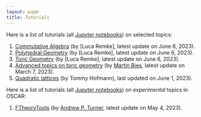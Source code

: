 ```yaml
---
layout: page
title: Tutorials
---
```


Here is a list of tutorials (all [Jupyter notebooks](https://jupyter.org/)) on selected topics:

1. [Commutative Algebra](https://nbviewer.jupyter.org/github/oscar-system/oscar-website/blob/gh-pages/tutorials/CommutativeAlgebraInOSCAR.ipynb) (by [Luca Remke], latest update on June 6, 2023).
2. [Polyhedral Geometry](https://nbviewer.jupyter.org/github/oscar-system/oscar-website/blob/gh-pages/tutorials/PolyhedralGeometryInOSCAR.ipynb) (by [Luca Remke], latest update on June 6, 2023).
3. [Toric Geometry](https://nbviewer.jupyter.org/github/oscar-system/oscar-website/blob/gh-pages/tutorials/ToricGeometryInOSCAR1.ipynb) (by [Luca Remke], latest update on June 6, 2023).
4. [Advanced topics on toric geometry](https://nbviewer.jupyter.org/github/oscar-system/oscar-website/blob/gh-pages/tutorials/ToricGeometryInOSCAR.ipynb) (by [Martin Bies](https://martinbies.github.io/), latest update on March 7, 2023).
5. [Quadratic lattices](https://nbviewer.org/github/thofma/HeckeTutorials.jl/blob/master/quadratic_forms.ipynb) (by Tommy Hofmann), last updated on June 1, 2023).

Here is a list of tutorials (all [Jupyter notebooks](https://jupyter.org/)) on *experimental* topics in OSCAR:

1. [FTheoryTools](https://nbviewer.jupyter.org/github/oscar-system/oscar-website/blob/gh-pages/tutorials/FTheoryToolsInOSCAR.ipynb) (by [Andrew P. Turner](https://apturner.net/), latest update on May 4, 2023).
